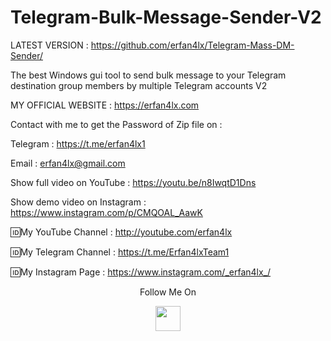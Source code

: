 # Telegram-Bulk-Message-Sender-V2
LATEST VERSION : https://github.com/erfan4lx/Telegram-Mass-DM-Sender/

The best Windows gui tool to send bulk message to your Telegram destination group members by multiple Telegram accounts V2

 MY OFFICIAL WEBSITE : https://erfan4lx.com

Contact with me to get the Password of Zip file on :

 Telegram : https://t.me/erfan4lx1
  
 Email : erfan4lx@gmail.com
  
 Show full video on YouTube : https://youtu.be/n8IwqtD1Dns

Show demo video on Instagram : https://www.instagram.com/p/CMQOAL_AawK

🆔My YouTube Channel : http://youtube.com/erfan4lx

🆔My Telegram Channel : https://t.me/Erfan4lxTeam1

🆔My Instagram Page : https://www.instagram.com/_erfan4lx_/

<p align="center">
  Follow Me On
</p>
<p align="center">
  <a href="https://www.youtube.com/c/erfan4lx?sub_confirmation=1">
    <img src="https://www.iconsdb.com/icons/preview/black/youtube-4-xxl.png" width="40" height="40">
  </a>
</p>


